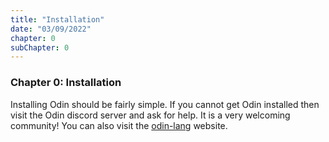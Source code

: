 ```yaml
---
title: "Installation"
date: "03/09/2022"
chapter: 0
subChapter: 0
---
```


### Chapter 0: Installation

Installing Odin should be fairly simple. If you cannot get Odin installed then visit the Odin discord server and ask for help.
It is a very welcoming community! You can also visit the [odin-lang](https://odin-lang.org/docs/install/) website.